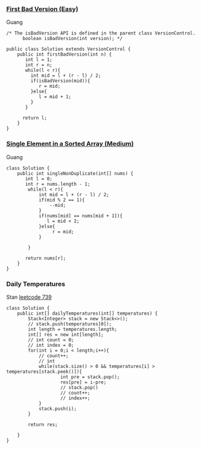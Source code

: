 ### [First Bad Version (Easy)](https://leetcode.com/problems/first-bad-version/description/)
Guang 
```
/* The isBadVersion API is defined in the parent class VersionControl.
      boolean isBadVersion(int version); */

public class Solution extends VersionControl {
    public int firstBadVersion(int n) {
       int l = 1;
       int r = n; 
       while(l < r){
         int mid = l + (r - l) / 2;
         if(isBadVersion(mid)){
            r = mid;
         }else{
            l = mid + 1;
         }
       }
    
      return l; 
    }
}
```
### [Single Element in a Sorted Array (Medium)](https://leetcode.com/problems/single-element-in-a-sorted-array/description/)
Guang 
```
class Solution {
    public int singleNonDuplicate(int[] nums) {
       int l = 0;
       int r = nums.length - 1;
        while(l < r){
            int mid = l + (r - l) / 2;
            if(mid % 2 == 1){
                --mid;
            } 
            if(nums[mid] == nums[mid + 1]){
               l = mid + 2;
            }else{
                 r = mid;
            }

        }      

       return nums[r];
    }
}
```

### Daily Temperatures

Stan
[leetcode 739](https://leetcode.com/problems/daily-temperatures/submissions/)

```
class Solution {
    public int[] dailyTemperatures(int[] temperatures) {
        Stack<Integer> stack = new Stack<>();
        // stack.push(temperatures[0]);
        int length = temperatures.length;
        int[] res = new int[length];
        // int count = 0;
        // int index = 0;
        for(int i = 0;i < length;i++){
            // count++;
            // int 
            while(stack.size() > 0 && temperatures[i] > temperatures[stack.peek()]){
                    int pre = stack.pop();
                    res[pre] = i-pre;
                    // stack.pop()
                    // count++;
                    // index++;
            }
            stack.push(i);
        }
        
        return res;
        
    }
}
```
